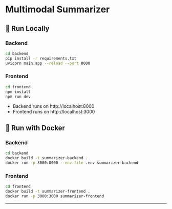 # Multimodal Summarizer

## 🚀 Run Locally

### Backend
```bash
cd backend
pip install -r requirements.txt
uvicorn main:app --reload --port 8000
```

### Frontend
```bash
cd frontend
npm install
npm run dev
```

- Backend runs on http://localhost:8000
- Frontend runs on http://localhost:3000

## 🐳 Run with Docker

### Backend
```bash
cd backend
docker build -t summarizer-backend .
docker run -p 8000:8000 --env-file .env summarizer-backend
```

### Frontend
```bash
cd frontend
docker build -t summarizer-frontend .
docker run -p 3000:3000 summarizer-frontend
```

---
